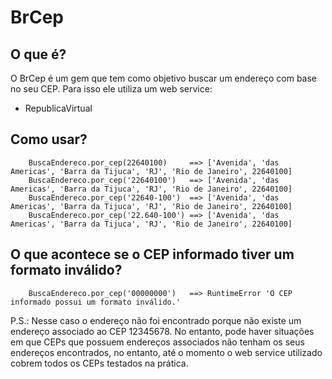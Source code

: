 # BrCep

## O que é?

O BrCep é um gem que tem como objetivo buscar um endereço com base no seu CEP. Para isso ele utiliza um web service:

* RepublicaVirtual

## Como usar?

        BuscaEndereco.por_cep(22640100)     ==> ['Avenida', 'das Americas', 'Barra da Tijuca', 'RJ', 'Rio de Janeiro', 22640100]
        BuscaEndereco.por_cep('22640100')   ==> ['Avenida', 'das Americas', 'Barra da Tijuca', 'RJ', 'Rio de Janeiro', 22640100]
        BuscaEndereco.por_cep('22640-100')  ==> ['Avenida', 'das Americas', 'Barra da Tijuca', 'RJ', 'Rio de Janeiro', 22640100]
        BuscaEndereco.por_cep('22.640-100') ==> ['Avenida', 'das Americas', 'Barra da Tijuca', 'RJ', 'Rio de Janeiro', 22640100]

## O que acontece se o CEP informado tiver um formato inválido?

        BuscaEndereco.por_cep('00000000')   ==> RuntimeError 'O CEP informado possui um formato inválido.'

P.S.: Nesse caso o endereço não foi encontrado porque não existe um endereço associado ao CEP 12345678. No entanto, pode haver situações em que CEPs que possuem endereços associados não tenham os seus endereços encontrados, no entanto, até o momento o web service utilizado cobrem todos os CEPs testados na prática.
